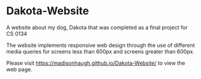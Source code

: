 # Dakota-Website
A website about my dog, Dakota that was completed as a final project for CS 0134

The website implements responsive web design through the use of different media queries for screens less than 600px and screens greater than 600px.

Please visit https://madisonhaugh.github.io/Dakota-Website/ to view the web page.
